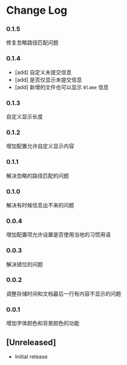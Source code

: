 # Change Log
### 0.1.5
修复忽略路径匹配问题

### 0.1.4
- [add] 自定义未提交信息
- [add] 是否仅显示未提交信息
- [add] 新增的文件也可以显示 `Blame` 信息

### 0.1.3
自定义显示长度

### 0.1.2
增加配置允许自定义显示内容

### 0.1.1
解决忽略的路径匹配的问题

### 0.1.0
解决有时候信息出不来的问题

### 0.0.4
增加配置项允许设置是否使用当地的习惯用语

### 0.0.3
解决错位的问题

### 0.0.2
调整存储时间和文档最后一行有内容不显示的问题

### 0.0.1
增加字体颜色和背景颜色的功能

## [Unreleased]

- Initial release
